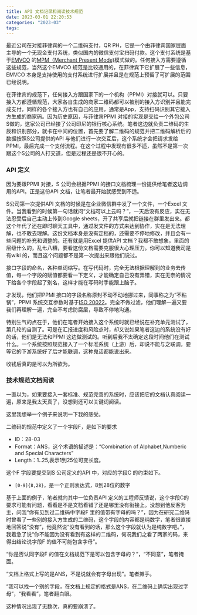 ```yaml
---
title: API 文档记录和阅读技术规范
date: 2023-03-01 22:20:53
categories: "2023-03"
tags:
---
```


最近公司在对接菲律宾的一个二维码支付，QR PH，它是一个由菲律宾国家层面主导的一个无现金支付系统，类似国内的微信支付宝扫码付款。这个支付系统是基于[EMVCO](https://www.emvco.com/specifications/) 的[MPM（Merchant Present Mode)](https://www.emvco.com/specifications/emv-qr-code-specification-for-payment-systems-emv-qrcps-merchant-presented-mode/)模式做的。任何接入方需要遵循这些规范，当然这个EMVCO 规范是比较通用的，在菲律宾下它扩展了一些信息，EMVCO 本身是支持使用的支付系统进行扩展并且是在规范上预留了可扩展的范围已经说明。

在菲律宾的规范下，任何接入方跟国家下的一个机构（PPMI）对接就可以。只要接入方都遵循规范，大家各自生成的商家二维码都可以被别的接入方识别并且能完成支付，同样的各个接入方也有自己的应用，通常是App，支持扫码识别其它接入方生成的商家码。因为历史原因，与菲律宾PPMI 对接的实现是交给一个外包公司S做的，这家公司已经接了公司印尼的银行核心系统。笔者这边就负责二维码的生辰和识别部分，就卡在中间的位置，首先要了解二维码的规范并把二维码解析后的数据按照S公司提供的API 与他们进行一次交互后，这个系统才会把请求发给PPMI，最后完成一个支付流程。在这个过程中发现有很多不适，虽然不是第一次跟这个S公司的人打交道，但是过程还是很不开心的。

### API 定义
因为要跟PPMI 对接，S 公司会根据PPMI 的接口文档梳理一份提供给笔者这边调用的API。正是这份API 文档，让笔者最开始就感受到不适。

S公司第一次提供API 文档的时候是在企业微信群中发了一个文件，一个Excel 文件。当我看到的时候第一句话就问“文档可以上云吗？”，一天后没有反应，实在无法忍受后自己主动上传到Google sheets，开了共享后就把链接在群里发出来。都这个年代了还在即时聊天工具中，通过发文件的方式来达到协作，实在是无法理解，也不敢去理解。这份文档本身是没有定档的，还需要不停地修改，并且会有一些问题的补充和调整的。还有就是用Excel 提供API 文档？我都不敢想象，里面的层级什么的，乱七八糟，要看这份文档需要克服很大心理压力。你可以知道我司是有wiki 的，而且这个问题都不是第一次提出来跟他们说过。

接口字段的命名，各种单词缩写。在写代码时，完全无法根据理解到的业务去传值，每一个字段的赋值都要看一下定义，才能确定自己没有弄错，实在无奈的情况下给各个字段起了别名，这样才能在写码时手能跟上脑子。

才发现，他们把PPMI 接口的字段名称原封不动不动地挪过来，同事称之为“不粘锅”，PPMI 系统交互参数时基于[ISO 20022](https://www.iso20022.org/iso-20022-message-definitions)。完全不做过滤，他们理解一遍又要我们再理解一遍，完全不考虑防腐层，导致不停地沟通。

特别生气的点在于，他们在笔者开始接入这个系统时就已经说在补充单元测试了，第几轮的自测了。可是在汇报进度和风险点时，却又说如果笔者这边的系统没有好的话，他们是无法和PPMI 这边做测试的。听到后我不太确定这段时间他们在测试什么。一个系统按照规范接入了一个标准系统（上游）后，却说不能与之联调，要等它的下游系统好了后才能联调，这种鬼话都能说出来。

收钱后真的是可以为所欲为。

### 技术规范文档阅读

一直以为，如果要接入一套标准、规范完善的系统时，应该把它的文档认真阅读一遍，原来是我太天真了，没想到还可以关键词阅读。

这里我想举一个例子来说明一下我的感受。

二维码的规范中定义了一个字段F，是如下的要求

* ID：28-03
* Format：ANS，这个术语的描述是：“Combination of Alphabet,Numberic and Special Characters”
* Length：1..25,表示1到25位可变长度。

这个F 字段要提交到S 公司定义的API 中，对应的字段C  的约束如下。

* `[0-9]{8,28}`，是一个正则表达式，8到28位的数字

基于上面的例子，笔者就向其中一位负责API 定义的工程师反馈说，这个字段C的要求可能有问题，看看是不是文档看错了还是哪里没有衔接上。没想到他反客为主，问我“你有见到过二维码中字段F 里的值带有字母的吗？”，因为在研究二维码时曾看了一些别的接入方生成的二维码，这个字段的内容都是纯数字，笔者很直接地回答说“没有”，他竟然说“没有看到的话，那么这个字段就认为是纯数字吧。”，我着急了说“你不能因为没有看到有这样的二维码，何况我们之看了两家的码，来得出结论说字段F 的值不可能包含字母”。

“你是否认同字段F 的值在文档规范下是可以包含字母的？”，“不同意”，笔者掩面。

“文档上格式上写的是ANS，不是说就会有字母出现”。笔者摊手。

“我可以找一个别的字段，在文档上规定的格式是ANS，在二维码上确实出现过字母”，“我看看”，笔者翻白眼。

这种情况出现了无数次，真的要崩溃了。